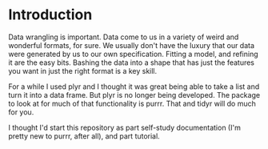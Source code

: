 # Introduction

Data wrangling is important. Data come to us in a variety of weird and wonderful formats, for sure.
We usually don't have the luxury that our data were generated by us to our own specification.
Fitting a model, and refining it are the easy bits. Bashing the data into a shape that has
just the features you want in just the right format is a key skill.

For a while I used plyr and I thought it was great being able to take a list and turn it
into a data frame. But plyr is no longer being developed. The package to look at for much of
that functionality is purrr. That and tidyr will do much for you.

I thought I'd start this repository as part self-study documentation 
(I'm pretty new to purrr, after all), and part tutorial.
